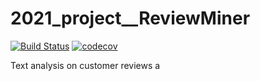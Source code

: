 # 2021_project__ReviewMiner

[![Build Status](https://travis-ci.org/tianyiwangnova/2021_project__ReviewMiner.svg?branch=main)](https://travis-ci.org/tianyiwangnova/2021_project__ReviewMiner)
[![codecov](https://codecov.io/gh/tianyiwangnova/2021_project__ReviewMiner/branch/main/graph/badge.svg?token=X8OKTSU13D)](https://codecov.io/gh/tianyiwangnova/2021_project__ReviewMiner)

Text analysis on customer reviews
a
